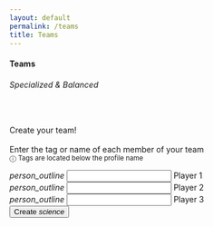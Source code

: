 ```yaml
---
layout: default
permalink: /teams
title: Teams
---
```


<div class="row">
    <div class="col s12 center-align bg-dark-gray">
        <h4 class="logo-text">Teams</h4>
        <h6 class="logo-sub-text">Specialized & Balanced</h6>
        <br>
    </div>
</div>
<div class="container">
    <div class="row" id="page_filler">
        <div class="col s12">
            <p class="flow-text">
                Create your team!<br>
                <br>
                Enter the tag or name of each member of your team<br>
                <small>ⓘ Tags are located below the profile name</small>
            </p>
        </div>
    </div>
    <div class="row" id="result_success_bal" hidden>
        <div class="col s12">
            <h5>BALANCED</h5>
            <h4 id="balanced"></h4>
            <h6>Your team is experienced and versatile!</h6><br><br>
        </div>
    </div>
    <div class="row" id="result_success_spe_wxr" hidden>
        <div class="col s12">
            <h5>SPECIALIZED</h5>
            <h4 id="specialized_wxr"></h4>
            <h6>Your team is very experienced!</h6><br><br>
        </div>
    </div>
    <div class="row" id="result_success_spe_vss" hidden>
        <div class="col s12">
            <h5>SPECIALIZED</h5>
            <h4 id="specialized_vss"></h4>
            <h6>You team is very versatile!</h6><br><br>
        </div>
    </div>
    <div class="row" id="result_success_spe_bm_wxr" hidden>
        <div class="col s12">
            <h5>QUALIFIED</h5>
            <h4 id="specialized_bm_wxr"></h4>
            <h6>Your team can become stronger by winning more</h6><br><br>
        </div>
    </div>
    <div class="row" id="result_success_spe_bm_vss" hidden>
        <div class="col s12">
            <h5>QUALIFIED</h5>
            <h4 id="specialized_bm_vss"></h4>
            <h6>Your team can become stronger by playing more brawlers</h6><br><br>
        </div>
    </div>
    <div class="row" id="result_op" hidden>
        <div class="col s12">
            <h4 id="op">TOO OP!</h4>
            <h6>Consider playing with other members.</h6><br><br>
        </div>
    </div>
    <div class="row" id="result_stacked" hidden>
        <div class="col s12">
            <h4 id="stacked">STACKED!!🛑</h4>
            <h6>Consider playing with other members.</h6><br><br>
        </div>
    </div>
    <div class="row" id="result_rework" hidden>
        <div class="col s12">
            <h5>REWORK</h5>
            <h6>Consider playing with other members.</h6><br><br>
        </div>
    </div>
    <div class="row" id="result_error" hidden>
        <div class="col s12">
            <h5 id="error"></h5><br><br>
        </div>
    </div>
    <div class="row" id="team_code_cont" hidden>
        <div class="col s12">
            <h5 id="team_code"></h5><br><br>
        </div>
    </div>
    <div class="row">
        <form id="search_form">
            <div class="input-field col s12 m6 l6">
              <i class="material-icons prefix">person_outline</i>
              <input id="p1" type="text" class="autocomplete">
              <label for="p1">Player 1</label>
            </div>
            <div class="input-field col s12 m6 l6">
              <i class="material-icons prefix">person_outline</i>
              <input id="p2" type="text" class="autocomplete">
              <label for="p2">Player 2</label>
            </div>
            <div class="input-field col s12 m6 l6">
              <i class="material-icons prefix">person_outline</i>
              <input id="p3" type="text" class="autocomplete">
              <label for="p3">Player 3</label>
            </div>
<!--             <div class="input-field col s12 m6 l6">
              <i class="material-icons prefix">person_outline</i>
              <input id="p4" type="text" class="autocomplete">
              <label for="p4">(Optional) Player 4</label>
            </div>
            <div class="input-field col s12 m6 l6">
              <i class="material-icons prefix">person_outline</i>
              <input id="p5" type="text" class="autocomplete">
              <label for="p5">(Optional) Player 5</label>
            </div> -->
            <div class="col s7 m3 l3"></div>
            <div class="input-field col right-align s5 m3 l3">
                <button class="btn waves-effect waves-light grey darken-4" type="submit">Create
                    <i class="material-icons right">science</i>
                </button>
            </div>
        </form>
    </div>
    <br>
    <br>
    <br>
</div>

<script type="text/javascript" src="/assets/js/calculator.js"></script>
<script type="text/javascript" src="/assets/js/bin/lz-string.js"></script>

<script>
    document.addEventListener('DOMContentLoaded', function() {
        var elems = document.querySelectorAll('.autocomplete');
        var list = getKeyList();
        var options = {
            data: list,
            limit: 2,
            minLength: 2,
        };
        var instances = M.Autocomplete.init(elems, options);
    })

    $( "#search_form" ).submit(function( event ) {
        event.preventDefault();
        $("#result_error").hide();
        $("#result_op").hide();
        $("#result_stacked").hide();
        $("#result_rework").hide();
        $("#result_success_spe_bm_wxr").hide();
        $("#result_success_spe_bm_vss").hide();
        $('#result_success_bal').hide();
        $('#result_success_spe_wxr').hide();
        $('#result_success_spe_vss').hide();
        $("#page_filler").hide();

        var str = ""
        var team_size = 0
        var max_team_size = 3
        for (let i = 1; i < max_team_size + 1; i++) {
            var key = "#p" + String(i) 
            var val = $(key).val()

            if (val.length > 0) {
                str += val + "£"
                team_size++
            }
        }

        if (team_size < 3) {
            ERROR_STRING = "Your team should have 3-5 members. Please recruit more!"
            $("#result_error").show();
            $("#error").text(ERROR_STRING);
            return;
        }

        var calculation = calculateTeamElo(str);
        var code = LZString.compressToEncodedURIComponent(str);
        const code_text = "YOUR TEAM CODE IS: "

        if(calculation == ERROR)
        {
            $("#result_error").show();
            $("#error").text(ERROR_STRING);
            return;
        }

        if(calculation == TOO_OP)
        {
            $("#result_op").show();
            $("#op").text(PLAYERS + " is TOO OP!")
            return;
        }
        
        if(calculation == STACKED)
        {
            $("#result_stacked").show();
            return;
        }

        if(calculation == REWORK)
        {
            $("#result_rework").show();
            return;
        }

        if(calculation == SUCCESS_BELOW_MEAN_WXR)
        {
            $('#result_success_spe_bm_wxr').show();
            $("#specialized_bm_wxr").text(PLAYERS);
        }

        if(calculation == SUCCESS_BELOW_MEAN_VSS)
        {
            $('#result_success_spe_bm_vss').show();
            $("#specialized_bm_vss").text(PLAYERS);
        }

        if(calculation == SUCCESS_BAL)
        {
            $('#result_success_bal').show();
            $("#balanced").text(PLAYERS);
        }

        if(calculation == SUCCESS_SPE_WXR)
        {
            $('#result_success_spe_wxr').show();
            $("#specialized_wxr").text(PLAYERS);
        }

        if(calculation == SUCCESS_SPE_VSS)
        {
            $('#result_success_spe_vss').show();
            $("#specialized_vss").text(PLAYERS);
        }

        $("#search_event").val('');
        $("#search_event").blur();
    });
</script>

